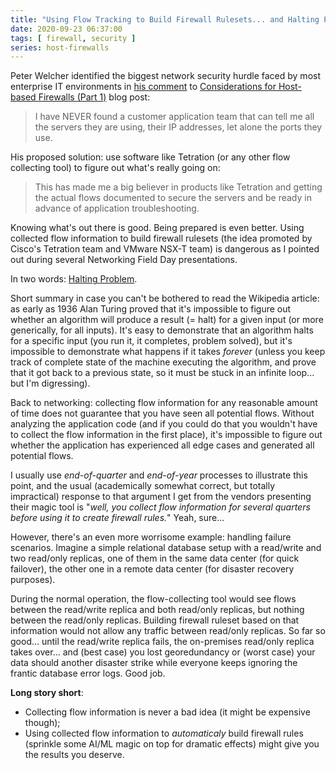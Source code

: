 ```yaml
---
title: "Using Flow Tracking to Build Firewall Rulesets... and Halting Problem"
date: 2020-09-23 06:37:00
tags: [ firewall, security ]
series: host-firewalls
---
```

Peter Welcher identified the biggest network security hurdle faced by most enterprise IT environments in [his comment](https://blog.ipspace.net/2020/09/considerations-host-based-firewalls.html#111) to [Considerations for Host-based Firewalls (Part 1)](https://blog.ipspace.net/2020/09/considerations-host-based-firewalls.html) blog post:

> I have NEVER found a customer application team that can tell me all the servers they are using, their IP addresses, let alone the ports they use.

His proposed solution: use software like Tetration (or any other flow collecting tool) to figure out what's really going on:
<!--more-->
> This has made me a big believer in products like Tetration and getting the actual flows documented to secure the servers and be ready in advance of application troubleshooting.

Knowing what's out there is good. Being prepared is even better. Using collected flow information to build firewall rulesets (the idea promoted by Cisco's Tetration team and VMware NSX-T team) is dangerous as I pointed out during several Networking Field Day presentations.

In two words: [Halting Problem](https://en.wikipedia.org/wiki/Halting_problem).

Short summary in case you can't be bothered to read the Wikipedia article: as early as 1936 Alan Turing proved that it's impossible to figure out whether an algorithm will produce a result (= halt) for a given input (or more generically, for all inputs). It's easy to demonstrate that an algorithm halts for a specific input (you run it, it completes, problem solved), but it's impossible to demonstrate what happens if it takes _forever_ (unless you keep track of complete state of the machine executing the algorithm, and prove that it got back to a previous state, so it must be stuck in an infinite loop... but I'm digressing).

Back to networking: collecting flow information for any reasonable amount of time does not guarantee that you have seen all potential flows. Without analyzing the application code (and if you could do that you wouldn't have to collect the flow information in the first place), it's impossible to figure out whether the application has experienced all edge cases and generated all potential flows.

I usually use _end-of-quarter_ and _end-of-year_ processes to illustrate this point, and the usual (academically somewhat correct, but totally impractical) response to that argument I get from the vendors presenting their magic tool is "_well, you collect flow information for several quarters before using it to create firewall rules._" Yeah, sure...

However, there's an even more worrisome example: handling failure scenarios. Imagine a simple relational database setup with a read/write and two read/only replicas, one of them in the same data center (for quick failover), the other one in a remote data center (for disaster recovery purposes). 

During the normal operation, the flow-collecting tool would see flows between the read/write replica and both read/only replicas, but nothing between the read/only replicas. Building firewall ruleset based on that information would not allow any traffic between read/only replicas. So far so good... until the read/write replica fails, the on-premises read/only replica takes over... and (best case) you lost georedundancy or (worst case) your data should another disaster strike while everyone keeps ignoring the frantic database error logs. Good job.

**Long story short**:

* Collecting flow information is never a bad idea (it might be expensive though);
* Using collected flow information to _automaticaly_ build firewall rules (sprinkle some AI/ML magic on top for dramatic effects) might give you the results you deserve.